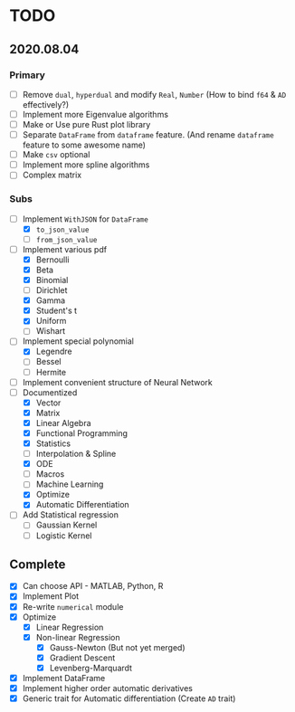 # TODO

## 2020.08.04

### Primary

- [ ] Remove `dual`, `hyperdual` and modify `Real`, `Number` (How to bind `f64` & `AD` effectively?)
- [ ] Implement more Eigenvalue algorithms
- [ ] Make or Use pure Rust plot library
- [ ] Separate `DataFrame` from `dataframe` feature. (And rename `dataframe` feature to some awesome name)
- [ ] Make `csv` optional
- [ ] Implement more spline algorithms
- [ ] Complex matrix

### Subs

- [ ] Implement `WithJSON` for `DataFrame`
    - [x] `to_json_value`
    - [ ] `from_json_value`
- [ ] Implement various pdf
    - [x] Bernoulli
    - [x] Beta
    - [x] Binomial
    - [ ] Dirichlet
    - [x] Gamma
    - [x] Student's t
    - [x] Uniform
    - [ ] Wishart
- [ ] Implement special polynomial
    - [x] Legendre
    - [ ] Bessel
    - [ ] Hermite
- [ ] Implement convenient structure of Neural Network
- [ ] Documentized
    - [x] Vector
    - [x] Matrix
    - [x] Linear Algebra
    - [x] Functional Programming
    - [x] Statistics
    - [ ] Interpolation & Spline
    - [x] ODE
    - [ ] Macros
    - [ ] Machine Learning
    - [x] Optimize
    - [x] Automatic Differentiation
- [ ] Add Statistical regression
    - [ ] Gaussian Kernel
    - [ ] Logistic Kernel

## Complete

- [x] Can choose API - MATLAB, Python, R
- [x] Implement Plot
- [x] Re-write `numerical` module
- [x] Optimize
    - [x] Linear Regression
    - [x] Non-linear Regression
        - [x] Gauss-Newton (But not yet merged)
        - [x] Gradient Descent
        - [x] Levenberg-Marquardt
- [x] Implement DataFrame
- [x] Implement higher order automatic derivatives
- [x] Generic trait for Automatic differentiation (Create `AD` trait)
